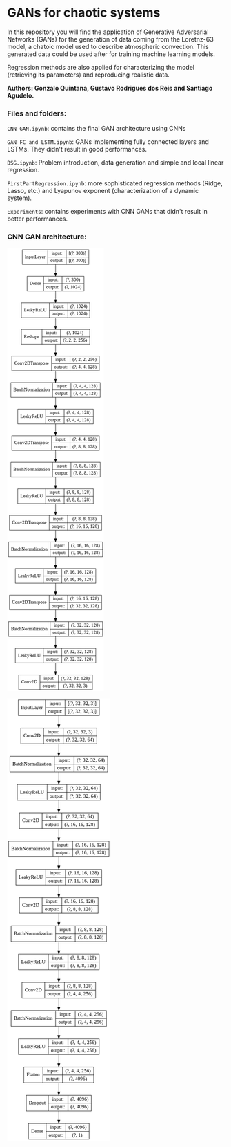 <h1>GANs for chaotic systems</h1>


In this repository you will find the application of Generative Adversarial Networks (GANs) for the generation of data coming from the Loretnz-63 model, a chatoic model used to describe atmospheric convection. This generated data could be used after for training machine learning models.

Regression methods are also applied for characterizing the model (retrieving its parameters) and reproducing realistic data. 

__Authors: Gonzalo Quintana, Gustavo Rodrigues dos Reis and Santiago Agudelo.__

### Files and folders:

`CNN GAN.ipynb`: contains the final GAN architecture using CNNs

`GAN FC and LSTM.ipynb`: GANs implementing fully connected layers and LSTMs. They didn't result in good performances.

`DSG.ipynb`: Problem introduction, data generation and simple and local linear regression.

`FirstPartRegression.ipynb`: more sophisticated regression methods (Ridge, Lasso, etc.) and Lyapunov exponent (characterization of a dynamic system).

`Experiments`: contains experiments with CNN GANs that didn't result in better performances.

### CNN GAN architecture:

![](images/generator.png)

![](images/discriminator.png)
